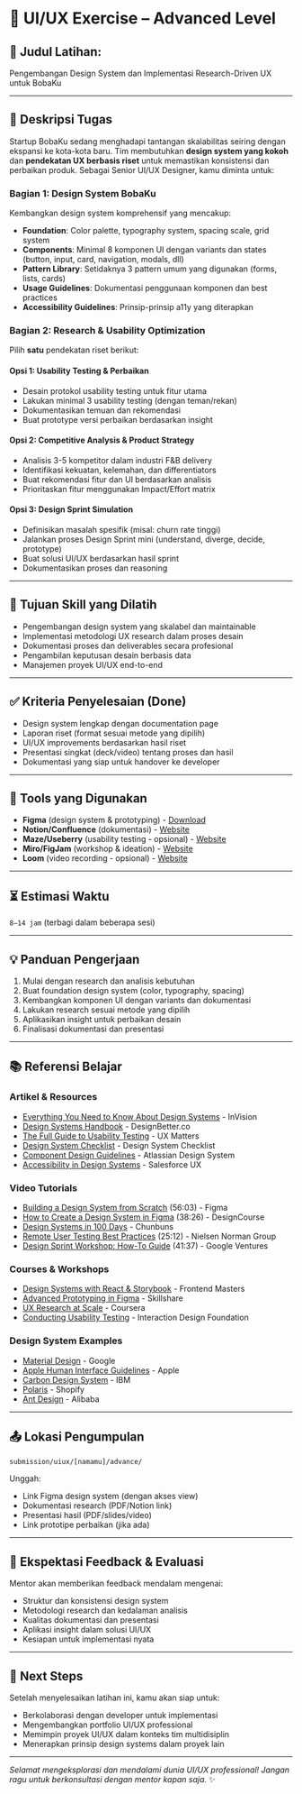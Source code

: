 # 🧩 UI/UX Exercise – Advanced Level

## 🎯 Judul Latihan:
Pengembangan Design System dan Implementasi Research-Driven UX untuk BobaKu

---

## 📌 Deskripsi Tugas

Startup BobaKu sedang menghadapi tantangan skalabilitas seiring dengan ekspansi ke kota-kota baru. Tim membutuhkan **design system yang kokoh** dan **pendekatan UX berbasis riset** untuk memastikan konsistensi dan perbaikan produk. Sebagai Senior UI/UX Designer, kamu diminta untuk:

### Bagian 1: Design System BobaKu
Kembangkan design system komprehensif yang mencakup:

- **Foundation**: Color palette, typography system, spacing scale, grid system
- **Components**: Minimal 8 komponen UI dengan variants dan states (button, input, card, navigation, modals, dll)
- **Pattern Library**: Setidaknya 3 pattern umum yang digunakan (forms, lists, cards)
- **Usage Guidelines**: Dokumentasi penggunaan komponen dan best practices
- **Accessibility Guidelines**: Prinsip-prinsip a11y yang diterapkan

### Bagian 2: Research & Usability Optimization
Pilih **satu** pendekatan riset berikut:

#### Opsi 1: Usability Testing & Perbaikan
- Desain protokol usability testing untuk fitur utama
- Lakukan minimal 3 usability testing (dengan teman/rekan)
- Dokumentasikan temuan dan rekomendasi
- Buat prototype versi perbaikan berdasarkan insight

#### Opsi 2: Competitive Analysis & Product Strategy
- Analisis 3-5 kompetitor dalam industri F&B delivery
- Identifikasi kekuatan, kelemahan, dan differentiators
- Buat rekomendasi fitur dan UI berdasarkan analisis
- Prioritaskan fitur menggunakan Impact/Effort matrix

#### Opsi 3: Design Sprint Simulation
- Definisikan masalah spesifik (misal: churn rate tinggi)
- Jalankan proses Design Sprint mini (understand, diverge, decide, prototype)
- Buat solusi UI/UX berdasarkan hasil sprint
- Dokumentasikan proses dan reasoning

---

## 🎯 Tujuan Skill yang Dilatih
- Pengembangan design system yang skalabel dan maintainable
- Implementasi metodologi UX research dalam proses desain
- Dokumentasi proses dan deliverables secara profesional
- Pengambilan keputusan desain berbasis data
- Manajemen proyek UI/UX end-to-end

---

## ✅ Kriteria Penyelesaian (Done)
- Design system lengkap dengan documentation page
- Laporan riset (format sesuai metode yang dipilih)
- UI/UX improvements berdasarkan hasil riset
- Presentasi singkat (deck/video) tentang proses dan hasil
- Dokumentasi yang siap untuk handover ke developer

---

## 🧰 Tools yang Digunakan
- **Figma** (design system & prototyping) - [Download](https://www.figma.com/downloads/)
- **Notion/Confluence** (dokumentasi) - [Website](https://www.notion.so/)
- **Maze/Useberry** (usability testing - opsional) - [Website](https://maze.co/)
- **Miro/FigJam** (workshop & ideation) - [Website](https://miro.com/)
- **Loom** (video recording - opsional) - [Website](https://www.loom.com/)

---

## ⏳ Estimasi Waktu
`8–14 jam` (terbagi dalam beberapa sesi)

---

## 💡 Panduan Pengerjaan
1. Mulai dengan research dan analisis kebutuhan
2. Buat foundation design system (color, typography, spacing)
3. Kembangkan komponen UI dengan variants dan dokumentasi
4. Lakukan research sesuai metode yang dipilih
5. Aplikasikan insight untuk perbaikan desain
6. Finalisasi dokumentasi dan presentasi

---

## 📚 Referensi Belajar

### Artikel & Resources
- [Everything You Need to Know About Design Systems](https://www.invisionapp.com/inside-design/guide-to-design-systems/) - InVision
- [Design Systems Handbook](https://www.designbetter.co/design-systems-handbook) - DesignBetter.co
- [The Full Guide to Usability Testing](https://www.uxmatters.com/mt/archives/2019/09/a-guide-to-ux-research-methods.php) - UX Matters
- [Design System Checklist](https://www.designsystemchecklist.com/) - Design System Checklist
- [Component Design Guidelines](https://atlassian.design/components/) - Atlassian Design System
- [Accessibility in Design Systems](https://medium.com/salesforce-ux/accessibility-in-design-systems-79a2e7f73fe0) - Salesforce UX

### Video Tutorials
- [Building a Design System from Scratch](https://www.youtube.com/watch?v=RYDiDpW2VkM) (56:03) - Figma
- [How to Create a Design System in Figma](https://www.youtube.com/watch?v=Dtd40cRRUeU) (38:26) - DesignCourse
- [Design Systems in 100 Days](https://www.youtube.com/playlist?list=PLM2LitvaaiTPGzigqM4TEdA0Rwq22q0zQ) - Chunbuns
- [Remote User Testing Best Practices](https://www.youtube.com/watch?v=0YpBG-O1Iqo) (25:12) - Nielsen Norman Group
- [Design Sprint Workshop: How-To Guide](https://www.youtube.com/watch?v=JTqCR84fzeg) (41:37) - Google Ventures

### Courses & Workshops
- [Design Systems with React & Storybook](https://frontendmasters.com/courses/design-systems/) - Frontend Masters
- [Advanced Prototyping in Figma](https://www.skillshare.com/classes/Advanced-Prototyping-in-Figma-Create-Complex-Realistic-Interactions/1976353771) - Skillshare
- [UX Research at Scale](https://www.coursera.org/learn/ux-research-at-scale) - Coursera
- [Conducting Usability Testing](https://www.interaction-design.org/courses/conducting-usability-testing) - Interaction Design Foundation

### Design System Examples
- [Material Design](https://material.io/design) - Google
- [Apple Human Interface Guidelines](https://developer.apple.com/design/human-interface-guidelines/) - Apple
- [Carbon Design System](https://www.carbondesignsystem.com/) - IBM
- [Polaris](https://polaris.shopify.com/) - Shopify
- [Ant Design](https://ant.design/) - Alibaba

---

## 📤 Lokasi Pengumpulan
```
submission/uiux/[namamu]/advance/
```

Unggah:
- Link Figma design system (dengan akses view)
- Dokumentasi research (PDF/Notion link)
- Presentasi hasil (PDF/slides/video)
- Link prototipe perbaikan (jika ada)

---

## 💬 Ekspektasi Feedback & Evaluasi
Mentor akan memberikan feedback mendalam mengenai:
- Struktur dan konsistensi design system
- Metodologi research dan kedalaman analisis
- Kualitas dokumentasi dan presentasi
- Aplikasi insight dalam solusi UI/UX
- Kesiapan untuk implementasi nyata

---

## 🚀 Next Steps
Setelah menyelesaikan latihan ini, kamu akan siap untuk:
- Berkolaborasi dengan developer untuk implementasi
- Mengembangkan portfolio UI/UX professional
- Memimpin proyek UI/UX dalam konteks tim multidisiplin
- Menerapkan prinsip design systems dalam proyek lain

---

*Selamat mengeksplorasi dan mendalami dunia UI/UX professional! Jangan ragu untuk berkonsultasi dengan mentor kapan saja.* ✨